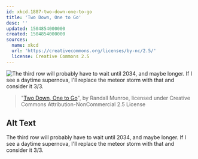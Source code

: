 ```yaml
---
id: xkcd.1887-two-down-one-to-go
title: 'Two Down, One to Go'
desc: ''
updated: 1504854000000
created: 1504854000000
sources:
  name: xkcd
  url: 'https://creativecommons.org/licenses/by-nc/2.5/'
  license: Creative Commons 2.5
---
```

![The third row will probably have to wait until 2034, and maybe longer. If I see a daytime supernova, I'll replace the meteor storm with that and consider it 3/3.](https://imgs.xkcd.com/comics/two_down_one_to_go.png)
> "[Two Down, One to Go](https://xkcd.com/1887/)", by Randall Munroe, licensed under Creative Commons Attribution-NonCommercial 2.5 License

## Alt Text
The third row will probably have to wait until 2034, and maybe longer. If I see a daytime supernova, I'll replace the meteor storm with that and consider it 3/3.
